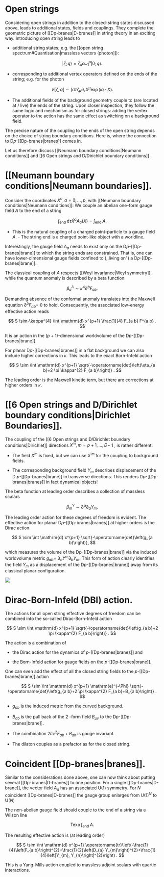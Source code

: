 # Open strings

Considering open strings in addition to the closed-string states discussed above, leads to additional states, fields and couplings. They complete the geometric picture of [[Dp-branes|D-branes]] in string theory in an exciting way. Introducing open string leads to

- additional string states; e.g. the [[open string spectrum#Quantisation|massless vectors (photon]]):

$$
|\zeta ; q\rangle=\zeta_{\mu} \alpha_{-1}^{\mu}|0 ; q\rangle .
$$

- corresponding to additional vertex operators defined on the ends of the string; e.g. for the photon

$$
V[\zeta, q] \sim \int \mathrm{d} \tau \zeta_{\mu} \partial_{\tau} X^{\mu} \exp (i q \cdot X) .
$$

- The additional fields of the background geometry couple to (are located at / live) the ends of the string. Upon closer inspection, they follow the same logic and mechanism as for closed strings: adding the vertex operator to the action has the same effect as switching on a background field.

The precise nature of the coupling to the ends of the open string depends on the choice of string boundary conditions. Here is, where the connection to $\mathrm{D} p$-[[Dp-branes|branes]] comes in.

Let us therefore discuss [[Neumann boundary conditions|Neumann conditions]] and [[6 Open strings and D/Dirichlet boundary conditions]]  .

 # [[Neumann boundary conditions|Neumann boundaries]]. 
 Consider the coordinates $X^{a}, a=0, \ldots, p$, with [[Neumann boundary conditions|Neumann conditions]]: We couple an abelian one-form gauge field $A$ to the end of a string

$$
\int_{\text {end }} \mathrm{d} \tau \dot{X}^{a} A_{a}(X)=\int_{\text {end }} A .
$$

- This is the natural coupling of a charged point-particle to a gauge field $A$. - The string end is a charged point-like object with a worldline.

Interestingly, the gauge field $A_{a}$ needs to exist only on the $\mathrm{D} p$-[[Dp-branes|brane]] to which the string ends are constrained. That is, one can have lower-dimensional gauge fields confined to (,,living on") a $\mathrm{D} p$-[[Dp-branes|brane]].

The classical coupling of $A$ respects [[Weyl invariance|Weyl symmetry]], while the quantum anomaly is described by a beta function

$$
\beta_{a}^{A} \sim \kappa^{4} \partial^{b} F_{a b} .
$$

Demanding absence of the conformal anomaly translates into the Maxwell equation $\partial^{b} F_{a b}=$ 0 to hold. Consequently, the associated low-energy effective action reads

$$
S \sim-\kappa^{4} \int \mathrm{d} x^{p+1} \frac{1}{4} F_{a b} F^{a b} .
$$

It is an action in the $(p+1)$-dimensional worldvolume of the $\mathrm{D} p$-[[Dp-branes|brane]].

For planar $\mathrm{D} p$-[[Dp-branes|branes]] in a flat background we can also include higher corrections in $\kappa$. This leads to the exact Born-Infeld action

$$
S \sim \int \mathrm{d} x^{p+1} \sqrt{-\operatorname{det}\left(\eta_{a b}+2 \pi \kappa^{2} F_{a b}\right)} .
$$

The leading order is the Maxwell kinetic term, but there are corrections at higher orders in $\kappa$.

# [[6 Open strings and D/Dirichlet boundary conditions|Dirichlet Boundaries]]. 
The coupling of the [[6 Open strings and D/Dirichlet boundary conditions|Dirichlet]] directions $X^{m}, m=p+1, \ldots, D-$ 1 , is rather different:

- The field $X^{m}$ is fixed, but we can use $X^{\prime m}$ for the coupling to background fields.

- The corresponding background field $Y_{m}$ describes displacement of the D $p$-[[Dp-branes|brane]] in transverse directions. This renders $\mathrm{D} p$-[[Dp-branes|branes]] in fact dynamical objects!

The beta function at leading order describes a collection of massless scalars

$$
\beta_{m}^{Y} \sim \partial^{a} \partial_{a} Y_{m} .
$$

The leading order action for these degrees of freedom is evident. The effective action for planar $\mathrm{D} p$-[[Dp-branes|branes]] at higher orders is the Dirac action

$$
S \sim \int \mathrm{d} x^{p+1} \sqrt{-\operatorname{det}\left(g_{a b}\right)},
$$

which measures the volume of the $\mathrm{D} p$-[[Dp-branes|brane]] via the induced worldvolume metric $g_{a b}=$ $\partial_{a} Y^{m} \partial_{b} Y_{m}$. This form of action clearly identifies the field $Y_{m}$ as a displacement of the $\mathrm{D} p$-[[Dp-branes|brane]] away from its classical planar configuration.

![](https://cdn.mathpix.com/cropped/2022_01_21_6a05ef3b6320b8a7606bg-07.jpg?height=163&width=176&top_left_y=1473&top_left_x=528)

# Dirac-Born-Infeld (DBI) action. 
The actions for all open string effective degrees of freedom can be combined into the so-called Dirac-Born-Infeld action

$$
S \sim \int \mathrm{d} x^{p+1} \sqrt{-\operatorname{det}\left(g_{a b}+2 \pi \kappa^{2} F_{a b}\right)} .
$$

The action is a combination of

- the Dirac action for the dynamics of $p$-[[Dp-branes|branes]] and

- the Born-Infeld action for gauge fields on the $p$-[[Dp-branes|brane]].

One can even add the effect of all the closed string fields to the $p$-[[Dp-branes|brane]] action

$$
S \sim \int \mathrm{d} x^{p+1} \mathrm{e}^{-\Phi} \sqrt{-\operatorname{det}\left(g_{a b}+2 \pi \kappa^{2} F_{a b}+B_{a b}\right)} .
$$

- $g_{a b}$ is the induced metric from the curved background.

- $B_{a b}$ is the pull back of the 2 -form field $B_{\mu \nu}$ to the $\mathrm{D} p$-[[Dp-branes|brane]].

- The combination $2 \pi \kappa^{2} F_{a b}+B_{a b}$ is gauge invariant.

- The dilaton couples as a prefactor as for the closed string.

# Coincident [[Dp-branes|branes]]. 
Similar to the considerations done above, one can now think about putting several [[Dp-branes|D-branes]] to one position. For a single [[Dp-branes|D-brane]], the vector field $A_{a}$ has an associated $\mathrm{U}(1)$ symmetry. For $N$ coincident [[Dp-branes|D-branes]] the gauge group enlarges from $\mathrm{U}(1)^{N}$ to $\mathrm{U}(N)$

The non-abelian gauge field should couple to the end of a string via a Wilson line

$$
\mathrm{T} \exp \int_{\text {end }} A .
$$

The resulting effective action is (at leading order)

$$
S \sim \int \mathrm{d} x^{p+1} \operatorname{tr}\left(-\frac{1}{4}\left(F_{a b}\right)^{2}+\frac{1}{2}\left(D_{a} Y_{m}\right)^{2}+\frac{1}{4}\left[Y_{m}, Y_{n}\right]^{2}\right) .
$$

This is a Yang-Mills action coupled to massless adjoint scalars with quartic interactions.